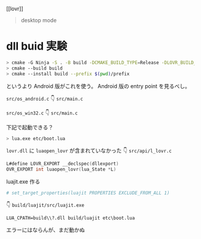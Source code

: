 [[lovr]]

> desktop mode

# dll buid 実験

```sh
> cmake -G Ninja -S . -B build -DCMAKE_BUILD_TYPE=Release -DLOVR_BUILD_SHARED=ON -DCMAKE_EXPORT_COMPILE_COMMANDS=1 -DLUAJIT_BUILD_TOOL=1
> cmake --build build
> cmake --install build --prefix $(pwd)/prefix
```

というより Android 版がこれを使う。
Android 版の entry point を見るべし。

`src/os_android.c`
👇
`src/main.c`

`src/os_win32.c`
👇
`src/main.c`

下記で起動できる？

```sh
> lua.exe etc/boot.lua
```

`lovr.dll` に `luaopen_lovr` が含まれていなかった
👇
`src/api/l_lovr.c`

```c
L#define LOVR_EXPORT __declspec(dllexport)
OVR_EXPORT int luaopen_lovr(lua_State *L)
```

luajit.exe 作る

```cmake
# set_target_properties(luajit PROPERTIES EXCLUDE_FROM_ALL 1)
```

👇
`build/luajit/src/luajit.exe`

```
LUA_CPATH=build\\?.dll build/luajit etc\boot.lua
```

エラーにはならんが、まだ動かぬ

